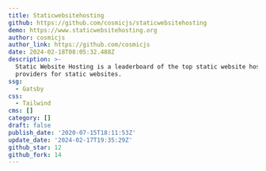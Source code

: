 ```yaml
---
title: Staticwebsitehosting
github: https://github.com/cosmicjs/staticwebsitehosting
demo: https://www.staticwebsitehosting.org
author: cosmicjs
author_link: https://github.com/cosmicjs
date: 2024-02-18T08:05:32.488Z
description: >-
  Static Website Hosting is a leaderboard of the top static website hosting
  providers for static websites.
ssg:
  - Gatsby
css:
  - Tailwind
cms: []
category: []
draft: false
publish_date: '2020-07-15T18:11:53Z'
update_date: '2024-02-17T19:35:29Z'
github_star: 12
github_fork: 14
---
```

